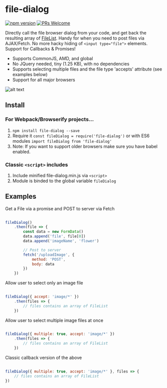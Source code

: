 # file-dialog

[![npm version](https://img.shields.io/npm/v/file-dialog.svg?style=flat)](https://www.npmjs.com/package/file-dialog) [![PRs Welcome](https://img.shields.io/badge/PRs-welcome-brightgreen.svg)](CONTRIBUTING.md#pull-requests)

Directly call the file browser dialog from your code, and get back the resulting array of [FileList](https://developer.mozilla.org/en/docs/Web/API/FileList). Handy for when you need to post files via AJAX/Fetch. No more hacky hiding of `<input type="file">` elements. Support for Callbacks & Promises! 

- Supports CommonJS, AMD, and global
- No JQuery needed, tiny (1.25 KB), with no dependencies
- Supports selecting multiple files and the file type 'accepts' attribute (see examples below)
- Support for all major browsers

![alt text](http://i.imgur.com/LjJlg7L.png "Logo Title Text 1")


## Install

### For Webpack/Browserify projects...

1. `npm install file-dialog --save`
2. Require it `const fileDialog = require('file-dialog')` or with ES6 modules `import fileDialog from 'file-dialog'`
3. Note: If you want to support older browsers make sure you have babel enabled.

### Classic `<script>` includes
1. Include minified file-dialog.min.js via `<script>`
2. Module is binded to the global variable `fileDialog`


## Examples

Get a File via a promise and POST to server via Fetch

```javascript
    
fileDialog()
    .then(file => {
        const data = new FormData()
        data.append('file', file[0])
        data.append('imageName', 'flower')

        // Post to server
        fetch('/uploadImage', {
            method: 'POST',
            body: data
        })
    })
```

Allow user to select only an image file

```javascript
    
fileDialog({ accept: 'image/*' })
    .then(files => {
        // files contains an array of FileList
    })
```

Allow user to select multiple image files at once

```javascript
    
fileDialog({ multiple: true, accept: 'image/*' })
    .then(files => {
        // files contains an array of FileList
    })
```



Classic callback version of the above

```javascript
    
fileDialog({ multiple: true, accept: 'image/*' }, files => {
    // files contains an array of FileList
})
```
